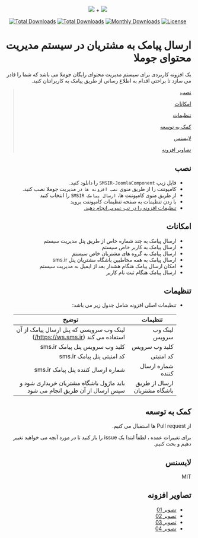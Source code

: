 <p align="center">
<img src="https://user-images.githubusercontent.com/3329008/111814382-a31bc700-88ef-11eb-94e2-41dd10c0d2b1.png" /> + 
<img src="https://user-images.githubusercontent.com/3329008/113660582-af5a9f00-96b9-11eb-83c0-db18736c3ace.png" />
</p>
<p align="center">
  <a href="https://packagist.org/packages/pejmankheyri/smsir-joomlacomponent"><img src="https://poser.pugx.org/pejmankheyri/smsir-joomlacomponent/v/stable" alt="Total Downloads"></a>
<a href="https://packagist.org/packages/pejmankheyri/smsir-joomlacomponent"><img src="https://img.shields.io/packagist/dt/pejmankheyri/smsir-joomlacomponent" alt="Total Downloads"></a>
  <a href="https://packagist.org/packages/pejmankheyri/smsir-joomlacomponent"><img src="https://poser.pugx.org/pejmankheyri/smsir-joomlacomponent/d/monthly" alt="Monthly Downloads"></a>
<a href="https://packagist.org/packages/pejmankheyri/smsir-joomlacomponent"><img src="https://img.shields.io/github/license/pejmankheyri/smsir-joomlacomponent" alt="License"></a>
</p>
<div dir="rtl">

# ارسال پیامک به مشتریان در سیستم مدیریت محتوای جوملا

 یک افزونه کاربردی برای سیستم مدیریت محتوای رایگان جوملا می باشد که شما را قادر می سازد تا براحتی اقدام به اطلاع رسانی از طریق پیامک به کاربرانتان کنید.


> [نصب](https://github.com/pejmankheyri/SMSIR-JoomlaComponent#%D9%86%D8%B5%D8%A8)
> 
> [امکانات](https://github.com/pejmankheyri/SMSIR-JoomlaComponent#%D8%A7%D9%85%DA%A9%D8%A7%D9%86%D8%A7%D8%AA)
> 
> [تنظیمات](https://github.com/pejmankheyri/SMSIR-JoomlaComponent#%D8%AA%D9%86%D8%B8%DB%8C%D9%85%D8%A7%D8%AA)
> 
> [کمک به توسعه](https://github.com/pejmankheyri/SMSIR-JoomlaComponent#%DA%A9%D9%85%DA%A9-%D8%A8%D9%87-%D8%AA%D9%88%D8%B3%D8%B9%D9%87)
> 
> [لایسنس](https://github.com/pejmankheyri/SMSIR-JoomlaComponent#%D9%84%D8%A7%DB%8C%D8%B3%D9%86%D8%B3)
> 
> [تصاویر افزونه](https://github.com/pejmankheyri/SMSIR-JoomlaComponent#%D8%AA%D8%B5%D8%A7%D9%88%DB%8C%D8%B1-%D8%A7%D9%81%D8%B2%D9%88%D9%86%D9%87)

## نصب

* فایل زیپ `SMSIR-JoomlaComponent` را دانلود کنید.
* کامپوننت را از طریق منوی `نصب افزونه ها` در مدیریت جوملا نصب کنید.
* از طریق منوی کامپوننت ها، `ارسال پیامک SMSIR` را انتخاب کنید
* با زدن تنظیمات به صفحه تنظیمات کامپوننت بروید
* [تنظیمات افزونه را در تب `عمومی` انجام دهید.](https://github.com/pejmankheyri/SMSIR-JoomlaComponent#%D8%AA%D9%86%D8%B8%DB%8C%D9%85%D8%A7%D8%AA)

## امکانات

* ارسال پیامک به چند شماره خاص از طریق پنل مدیریت سیستم
* ارسال پیامک به کاربر خاص سیستم
* ارسال پیامک به گروه های مشتریان خاص سیستم
* ارسال پیامک به همه مخاطبین باشگاه مشتریان پنل sms.ir
* امکان ارسال پیامک هنگام هشدار بعد از ایمیل به مدیریت سیستم
* ارسال پیامک هنگام ثبت نام کاربر

## تنظیمات

* تنظیمات اصلی افزونه شامل جدول زیر می باشد:

    | تنظیمات | توضیح |
    | ------ | ------ |
    | لینک وب سرویس | لینک وب سرویسی که پنل ارسال پیامک از آن استفاده می کند (https://ws.sms.ir/) |
    | کلید وب سرویس | کلید وب سرویس پنل پیامک sms.ir |
    | کد امنیتی | کد امنیتی پنل پیامک sms.ir |
    | شماره ارسال کننده | شماره ارسال کننده پنل پیامک sms.ir |
    | ارسال از طریق باشگاه مشتریان | باید ماژول باشگاه مشتریان خریداری شود و سپس ارسال از آن طریق انجام می شود |

## کمک به توسعه

از Pull request ها استقبال می کنیم.

برای تغییرات عمده ، لطفاً ابتدا یک issue را باز کنید تا در مورد آنچه می خواهید تغییر دهیم و بحث کنیم.

## لایسنس

MIT

</div>

<div dir="rtl">

## تصاویر افزونه

* <a href="https://user-images.githubusercontent.com/3329008/113661711-d7e39880-96bb-11eb-8c67-8f6d854d24c6.png" target="_blank">تصویر 01</a>
* <a href="https://user-images.githubusercontent.com/3329008/113661730-e0d46a00-96bb-11eb-8363-5a2a053756c8.png" target="_blank">تصویر 02</a>
* <a href="https://user-images.githubusercontent.com/3329008/113661748-e8940e80-96bb-11eb-8879-b1b1c57b3f74.png" target="_blank">تصویر 03</a>
* <a href="https://user-images.githubusercontent.com/3329008/113661761-f0ec4980-96bb-11eb-9214-9697425e5b26.png" target="_blank">تصویر 04</a>

</div>